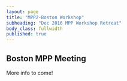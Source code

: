 ```yaml
---
layout: page
title: "MPP2-Boston Workshop"
subheading: "Dec 2016 MPP Workshop Retreat"
body_class: fullwidth
published: true
---
```


## Boston MPP Meeting

More info to come!

